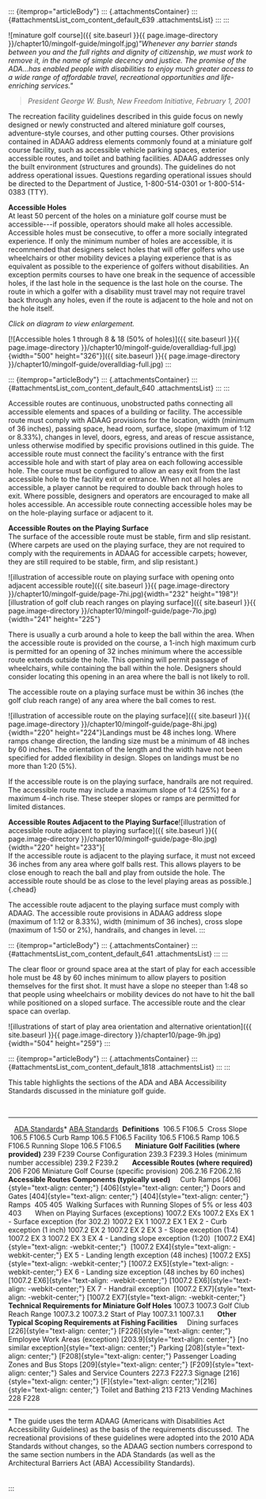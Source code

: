 ::: {itemprop="articleBody"}
::: {.attachmentsContainer}
::: {#attachmentsList_com_content_default_639 .attachmentsList}
:::
:::

![minature golf
course]({{ site.baseurl }}{{ page.image-directory }}/chapter10/mingolf-guide/mingolf.jpg)*\"Whenever
any barrier stands between you and the full rights and dignity of
citizenship, we must work to remove it, in the name of simple decency
and justice. The promise of the ADA\...has enabled people with
disabilities to enjoy much greater access to a wide range of affordable
travel, recreational opportunities and life-enriching services.\"*

> *President George W. Bush, New Freedom Initiative, February 1, 2001*

The recreation facility guidelines described in this guide focus on
newly designed or newly constructed and altered miniature golf courses,
adventure-style courses, and other putting courses. Other provisions
contained in ADAAG address elements commonly found at a miniature golf
course facility, such as accessible vehicle parking spaces, exterior
accessible routes, and toilet and bathing facilities. ADAAG addresses
only the built environment (structures and grounds). The guidelines do
not address operational issues. Questions regarding operational issues
should be directed to the Department of Justice, 1-800-514-0301 or
1-800-514-0383 (TTY).

**Accessible Holes**\
At least 50 percent of the holes on a miniature golf course must be
accessible---if possible, operators should make all holes accessible.
Accessible holes must be consecutive, to offer a more socially
integrated experience. If only the minimum number of holes are
accessible, it is recommended that designers select holes that will
offer golfers who use wheelchairs or other mobility devices a playing
experience that is as equivalent as possible to the experience of
golfers without disabilities. An exception permits courses to have one
break in the sequence of accessible holes, if the last hole in the
sequence is the last hole on the course. The route in which a golfer
with a disability must travel may not require travel back through any
holes, even if the route is adjacent to the hole and not on the hole
itself.

*Click on diagram to view enlargement.*

[![Accessible holes 1 through 8 & 18 (50% of
holes)]({{ site.baseurl }}{{ page.image-directory }}/chapter10/mingolf-guide/overalldiag-full.jpg){width="500"
height="326"}]({{ site.baseurl }}{{ page.image-directory }}/chapter10/mingolf-guide/overalldiag-full.jpg)
:::

::: {itemprop="articleBody"}
::: {.attachmentsContainer}
::: {#attachmentsList_com_content_default_640 .attachmentsList}
:::
:::

Accessible routes are continuous, unobstructed paths connecting all
accessible elements and spaces of a building or facility. The accessible
route must comply with ADAAG provisions for the location, width (minimum
of 36 inches), passing space, head room, surface, slope (maximum of 1:12
or 8.33%), changes in level, doors, egress, and areas of rescue
assistance, unless otherwise modified by specific provisions outlined in
this guide. The accessible route must connect the facility's entrance
with the first accessible hole and with start of play area on each
following accessible hole. The course must be configured to allow an
easy exit from the last accessible hole to the facility exit or
entrance. When not all holes are accessible, a player cannot be required
to double back through holes to exit. Where possible, designers and
operators are encouraged to make all holes accessible. An accessible
route connecting accessible holes may be on the hole-playing surface or
adjacent to it.

**Accessible Routes on the Playing Surface**\
The surface of the accessible route must be stable, firm and slip
resistant. (Where carpets are used on the playing surface, they are not
required to comply with the requirements in ADAAG for accessible
carpets; however, they are still required to be stable, firm, and slip
resistant.)

![illustration of accessible route on playing surface with opening onto
adjacent accessible
route]({{ site.baseurl }}{{ page.image-directory }}/chapter10/mingolf-guide/page-7hi.jpg){width="232"
height="198"}![illustration of golf club reach ranges on playing
surface]({{ site.baseurl }}{{ page.image-directory }}/chapter10/mingolf-guide/page-7lo.jpg){width="241"
height="225"}

There is usually a curb around a hole to keep the ball within the area.
When the accessible route is provided on the course, a 1-inch high
maximum curb is permitted for an opening of 32 inches minimum where the
accessible route extends outside the hole. This opening will permit
passage of wheelchairs, while containing the ball within the hole.
Designers should consider locating this opening in an area where the
ball is not likely to roll.

The accessible route on a playing surface must be within 36 inches (the
golf club reach range) of any area where the ball comes to rest.

![illustration of accessible route on the playing
surface]({{ site.baseurl }}{{ page.image-directory }}/chapter10/mingolf-guide/page-8hi.jpg){width="220"
height="224"}Landings must be 48 inches long. Where ramps change
direction, the landing size must be a minimum of 48 inches by 60 inches.
The orientation of the length and the width have not been specified for
added flexibility in design. Slopes on landings must be no more than
1:20 (5%).

If the accessible route is on the playing surface, handrails are not
required. The accessible route may include a maximum slope of 1:4 (25%)
for a maximum 4-inch rise. These steeper slopes or ramps are permitted
for limited distances.

**Accessible Routes Adjacent to the Playing Surface**![illustration of
accessible route adjacent to playing
surface]({{ site.baseurl }}{{ page.image-directory }}/chapter10/mingolf-guide/page-8lo.jpg){width="220"
height="233"}[\
If the accessible route is adjacent to the playing surface, it must not
exceed 36 inches from any area where golf balls rest. This allows
players to be close enough to reach the ball and play from outside the
hole. The accessible route should be as close to the level playing areas
as possible.]{.chead}

The accessible route adjacent to the playing surface must comply with
ADAAG. The accessible route provisions in ADAAG address slope (maximum
of 1:12 or 8.33%), width (minimum of 36 inches), cross slope (maximum of
1:50 or 2%), handrails, and changes in level.
:::

::: {itemprop="articleBody"}
::: {.attachmentsContainer}
::: {#attachmentsList_com_content_default_641 .attachmentsList}
:::
:::

The clear floor or ground space area at the start of play for each
accessible hole must be 48 by 60 inches minimum to allow players to
position themselves for the first shot. It must have a slope no steeper
than 1:48 so that people using wheelchairs or mobility devices do not
have to hit the ball while positioned on a sloped surface. The
accessible route and the clear space can overlap.

![illustrations of start of play area orientation and alternative
orientation]({{ site.baseurl }}{{ page.image-directory }}/chapter10/page-9h.jpg){width="504"
height="259"}
:::

::: {itemprop="articleBody"}
::: {.attachmentsContainer}
::: {#attachmentsList_com_content_default_1818 .attachmentsList}
:::
:::

This table highlights the sections of the ADA and ABA Accessibility
Standards discussed in the miniature golf guide.

 

  -------------------------------------------------------------- --------------------------------------------------------------------------------------------------------- -------------------------------------------------------------------------------------------------------
                                                                   [ADA Standards](/guidelines-and-standards/buildings-and-sites/about-the-ada-standards/ada-standards)\*   [ABA Standards](/guidelines-and-standards/buildings-and-sites/about-the-aba-standards/aba-standards) 
  **Definitions**                                                                                                  106.5                                                                                                   F106.5 
  Cross Slope                                                                                                      106.5                                                                                                   F106.5
  Curb Ramp                                                                                                        106.5                                                                                                   F106.5
  Facility                                                                                                         106.5                                                                                                   F106.5
  Ramp                                                                                                             106.5                                                                                                   F106.5
  Running Slope                                                                                                    106.5                                                                                                   F106.5
                                                                                                                                                                                                                               
  **Miniature Golf Facilities (where provided)**                                                                    239                                                                                                     F239
  Course Configuration                                                                                             239.3                                                                                                   F239.3
  Holes (minimum number accessible)                                                                                239.2                                                                                                   F239.2
                                                                                                                                                                                                                               
  **Accessible Routes (where required)**                                                                            206                                                                                                     F206
  Miniature Golf Course (specific provision)                                                                     206.2.16                                                                                                 F206.2.16
                                                                                                                                                                                                                               
  **Accessible Routes Components (typically used)**                                                                                                                                                                            
  Curb Ramps                                                                                        [406]{style="text-align: center;"}                                                                       [406]{style="text-align: center;"}
  Doors and Gates                                                                                   [404]{style="text-align: center;"}                                                                       [404]{style="text-align: center;"}
  Ramps                                                                                                             405                                                                                                     405 
  Walking Surfaces with Running Slopes of 5% or less                                                                403                                                                                                      403
                                                                                                                                                                                                                               
  When on Playing Surfaces (exceptions)                                                                         1007.2 EXs                                                                                               1007.2 EXs
  EX 1 - Surface exception (for 302.2)                                                                          1007.2 EX 1                                                                                              1007.2 EX 1
  EX 2 - Curb exception (1 inch)                                                                                1007.2 EX 2                                                                                              1007.2 EX 2
  EX 3 - Slope exception (1:4)                                                                                  1007.2 EX 3                                                                                              1007.2 EX 3
  EX 4 - Landing slope exception (1:20)                                                      [1007.2 EX4]{style="text-align: -webkit-center;"}                                                        [1007.2 EX4]{style="text-align: -webkit-center;"}
  EX 5 - Landing length exception (48 inches)                                                [1007.2 EX5]{style="text-align: -webkit-center;"}                                                        [1007.2 EX5]{style="text-align: -webkit-center;"}
  EX 6 - Landing size exception (48 inches by 60 inches)                                     [1007.2 EX6]{style="text-align: -webkit-center;"}                                                        [1007.2 EX6]{style="text-align: -webkit-center;"}
  EX 7 - Handrail exception                                                                  [1007.2 EX7]{style="text-align: -webkit-center;"}                                                        [1007.2 EX7]{style="text-align: -webkit-center;"}
                                                                                                                                                                                                                               
  **Technical Requirements for Miniature Golf Holes**                                                             1007.3                                                                                                   1007.3
  Golf Club Reach Range                                                                                          1007.3.2                                                                                                 1007.3.2
  Start of Play                                                                                                  1007.3.1                                                                                                 1007.3.1
                                                                                                                                                                                                                               
  **Other Typical Scoping Requirements at Fishing Facilities**                                                                                                                                                                 
  Dining surfaces                                                                                   [226]{style="text-align: center;"}                                                                       [F226]{style="text-align: center;"}
  Employee Work Areas (exception)                                                                  [203.9]{style="text-align: center;"}                                                              [no similar exception]{style="text-align: center;"}
  Parking                                                                                           [208]{style="text-align: center;"}                                                                       [F208]{style="text-align: center;"}
  Passenger Loading Zones and Bus Stops                                                             [209]{style="text-align: center;"}                                                                       [F209]{style="text-align: center;"}
  Sales and Service Counters                                                                                       227.3                                                                                                   F227.3
  Signage                                                                                           [216]{style="text-align: center;"}                                                       [F]{style="text-align: center;"}[216]{style="text-align: center;"}
  Toilet and Bathing                                                                                                213                                                                                                     F213
  Vending Machines                                                                                                  228                                                                                                     F228
  -------------------------------------------------------------- --------------------------------------------------------------------------------------------------------- -------------------------------------------------------------------------------------------------------

\* The guide uses the term ADAAG (Americans with Disabilities Act
Accessibility Guidelines) as the basis of the requirements discussed.
 The recreational provisions of these guidelines were adopted into the
2010 ADA Standards without changes, so the ADAAG section numbers
correspond to the same section numbers in the ADA Standards (as well as
the Architectural Barriers Act (ABA) Accessibility Standards).\
\
\
:::

